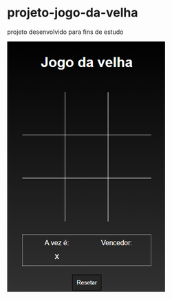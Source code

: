 # projeto-jogo-da-velha
 projeto desenvolvido para fins de estudo

 <a href=""><img src="Captura.png" alt=""></a>
